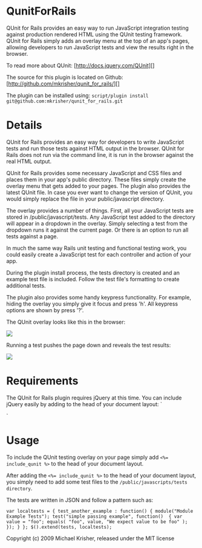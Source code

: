 QunitForRails
=============

QUnit for Rails provides an easy way to run JavaScript integration testing
against production rendered HTML using the QUnit testing framework. 
QUnit for Rails simply adds an overlay menu at the top of an app's pages, 
allowing developers to run JavaScript tests and view the results right in the 
browser. 

To read more about QUnit:
[http://docs.jquery.com/QUnit][]

The source for this plugin is located on Github:
[http://github.com/mkrisher/qunit_for_rails/][]

The plugin can be installed using:
`script/plugin install git@github.com:mkrisher/qunit_for_rails.git`

Details
=======

QUnit for Rails provides an easy way for developers to write JavaScript tests 
and run those tests against HTML output in the browser. QUnit for Rails does 
not run via the command line, it is run in the browser against the real HTML 
output. 

QUnit for Rails provides some necessary JavaScript and CSS files and places 
them in your app's public directory. These files simply create the overlay 
menu that gets added to your pages. The plugin also provides the latest QUnit 
file. In case you ever want to change the version of QUnit, you would simply 
replace the file in your public/javascript directory.

The overlay provides a number of things. First, all your JavaScript tests are 
stored in /public/javascript/tests. Any JavaScript test added to the directory 
will appear in a dropdown in the overlay. Simply selecting a test from the 
dropdown runs it against the current page. Or there is an option to run all 
tests against a page. 

In much the same way Rails unit testing and functional testing work, you could 
easily create a JavaScript test for each controller and action of your app.

During the plugin install process, the tests directory is created and an 
example test file is included. Follow the test file's formatting to create 
additional tests. 
 
The plugin also provides some handy keypress functionality. For example, hiding 
the overlay you simply give it focus and press 'h'. All keypress options are 
shown by press '?'.

The QUnit overlay looks like this in the browser:

[![](http://farm3.static.flickr.com/2603/4014493975_cfc0c2af3d_o.png)](http://farm3.static.flickr.com/2603/4014493975_cfc0c2af3d_o.png)

Running a test pushes the page down and reveals the test results:

[![](http://farm3.static.flickr.com/2464/4015257542_d6c759682f_o.png)](http://farm3.static.flickr.com/2464/4015257542_d6c759682f_o.png)

Requirements
=======

The QUnit for Rails plugin requires jQuery at this time. You can include 
jQuery easily by adding to the head of your document layout:
`<script type="text/javascript" src="http://www.google.com/jsapi"></script>
<script type="text/javascript">
    google.load("jquery", "1.3.2");
</script>
`

Usage
=====

To include the QUnit testing overlay on your page simply add 
`<%= include_qunit %>` to the head of your document layout.

After adding the `<%= include_qunit %>` to the head of your document layout, 
you simply need to add some test files to the 
`/public/javascripts/tests directory`.

The tests are written in JSON and follow a pattern such as:

`var localtests = {
    test_another_example : function()
	{
		module("Module Example Tests");
		test("simple passing example", function() 
		{
		  var value = "foo";
		  equals( "foo", value, "We expect value to be foo" );
		});
	}
};
$().extend(tests, localtests);`


Copyright (c) 2009 Michael Krisher, released under the MIT license

[http://docs.jquery.com/QUnit]: http://docs.jquery.com/QUnit
[http://github.com/mkrisher/qunit_for_rails/]: http://github.com/mkrisher/qunit_for_rails/
